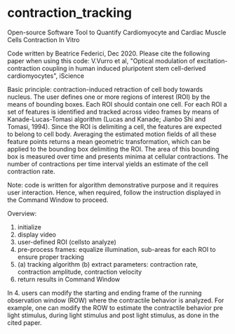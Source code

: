 # contraction_tracking
Open-source Software Tool to Quantify Cardiomyocyte and Cardiac Muscle Cells Contraction In Vitro

Code written by Beatrice Federici, Dec 2020. 
Please cite the following paper when using this code: 
V.Vurro et al, "Optical modulation of excitation-contraction coupling in human induced pluripotent stem cell-derived cardiomyocytes", iScience

Basic principle: contraction-induced retraction of cell body towards nucleus.
The user defines one or more regions of interest (ROI) by the means of bounding boxes. Each ROI should contain one cell.
For each ROI a set of features is identified and tracked across video frames by means of Kanade-Lucas-Tomasi algorithm (Lucas and Kanade; Jianbo Shi and Tomasi, 1994). Since the ROI is delimiting a cell, the features are expected to belong to cell body. 
Averaging the estimated motion fields of all these feature points returns a mean geometric transformation, which can be applied to the bounding box delimiting the ROI. The area of this bounding box is measured over time and presents minima at cellular contractions. 
The number of contractions per time interval yields an estimate of the cell contraction rate. 

Note: code is written for algorithm demonstrative purpose and it requires user interaction. Hence, when required, follow the instruction displayed in the Command Window to proceed.

Overview:
1. initialize
2. display video
3. user-defined ROI (cellsto analyze)
4. pre-process frames: equalize illumination, sub-areas for each ROI to ensure proper tracking
5. (a) tracking algorithm
   (b) extract parameters: contraction rate, contraction amplitude, contraction velocity
6. return results in Command Window 

In 4. users can modify the starting and ending frame of the running observation window (ROW) where the contractile behavior is analyzed. 
For example, one can modify the ROW to estimate the contractile behavior pre light stimulus, during light stimulus and post light stimulus, as done in the cited paper.

